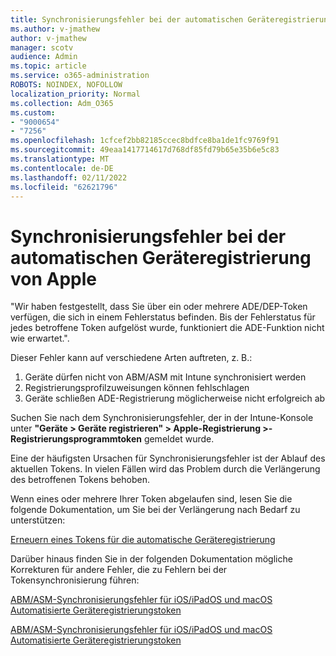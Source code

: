 ```yaml
---
title: Synchronisierungsfehler bei der automatischen Geräteregistrierung von Apple
ms.author: v-jmathew
author: v-jmathew
manager: scotv
audience: Admin
ms.topic: article
ms.service: o365-administration
ROBOTS: NOINDEX, NOFOLLOW
localization_priority: Normal
ms.collection: Adm_O365
ms.custom:
- "9000654"
- "7256"
ms.openlocfilehash: 1cfcef2bb82185ccec8bdfce8ba1de1fc9769f91
ms.sourcegitcommit: 49eaa1417714617d768df85fd79b65e35b6e5c83
ms.translationtype: MT
ms.contentlocale: de-DE
ms.lasthandoff: 02/11/2022
ms.locfileid: "62621796"
---
```

# <a name="apple-automatic-device-enrollment-sync-errors"></a>Synchronisierungsfehler bei der automatischen Geräteregistrierung von Apple

"Wir haben festgestellt, dass Sie über ein oder mehrere ADE/DEP-Token verfügen, die sich in einem Fehlerstatus befinden. Bis der Fehlerstatus für jedes betroffene Token aufgelöst wurde, funktioniert die ADE-Funktion nicht wie erwartet.".

Dieser Fehler kann auf verschiedene Arten auftreten, z. B.:

1. Geräte dürfen nicht von ABM/ASM mit Intune synchronisiert werden
2. Registrierungsprofilzuweisungen können fehlschlagen
3. Geräte schließen ADE-Registrierung möglicherweise nicht erfolgreich ab

Suchen Sie nach dem Synchronisierungsfehler, der in der Intune-Konsole unter **"Geräte > Geräte registrieren" > Apple-Registrierung >-Registrierungsprogrammtoken** gemeldet wurde.

Eine der häufigsten Ursachen für Synchronisierungsfehler ist der Ablauf des aktuellen Tokens. In vielen Fällen wird das Problem durch die Verlängerung des betroffenen Tokens behoben.

Wenn eines oder mehrere Ihrer Token abgelaufen sind, lesen Sie die folgende Dokumentation, um Sie bei der Verlängerung nach Bedarf zu unterstützen:

[Erneuern eines Tokens für die automatische Geräteregistrierung](https://docs.microsoft.com/mem/intune/enrollment/device-enrollment-program-enroll-ios#renew-an-automated-device-enrollment-token)

Darüber hinaus finden Sie in der folgenden Dokumentation mögliche Korrekturen für andere Fehler, die zu Fehlern bei der Tokensynchronisierung führen:

[ABM/ASM-Synchronisierungsfehler für iOS/iPadOS und macOS Automatisierte Geräteregistrierungstoken](https://docs.microsoft.com/mem/intune/enrollment/troubleshoot-ios-enrollment-errors#sync-token-errors-between-intune-and-ade-dep)







[ABM/ASM-Synchronisierungsfehler für iOS/iPadOS und macOS Automatisierte Geräteregistrierungstoken](https://docs.microsoft.com/mem/intune/enrollment/troubleshoot-ios-enrollment-errors#resolutions-when-syncing-tokens-between-intune-and-abmasm-for-automated-device-enrollment)

